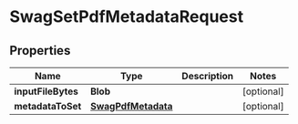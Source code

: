 
# SwagSetPdfMetadataRequest

## Properties
Name | Type | Description | Notes
------------ | ------------- | ------------- | -------------
**inputFileBytes** | **Blob** |  |  [optional]
**metadataToSet** | [**SwagPdfMetadata**](SwagPdfMetadata.md) |  |  [optional]



